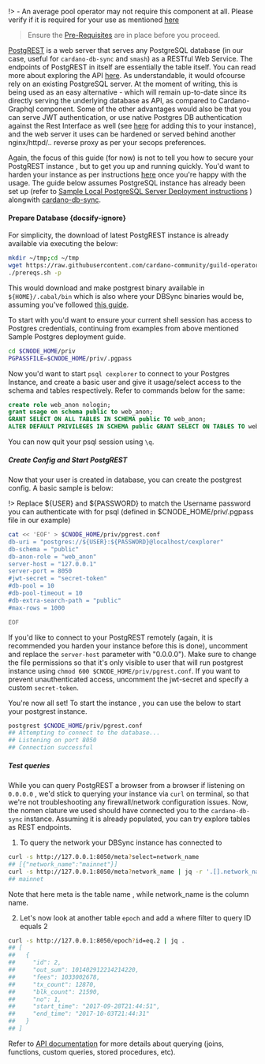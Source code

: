 !> - An average pool operator may not require this component at all. Please verify if it is required for your use as mentioned [here](build.md#components)

> Ensure the [Pre-Requisites](basics.md#pre-requisites) are in place before you proceed.

[PostgREST](https://postgrest.org/en/latest) is a web server that serves any PostgreSQL database (in our case, useful for `cardano-db-sync` and `smash`) as a RESTful Web Service. The endpoints of PostgREST in itself are essentially the table itself. You can read more about exploring the API [here](https://postgrest.org/en/latest/api.html). As understandable, it would ofcourse rely on an existing PostgreSQL server. At the moment of writing, this is being used as an easy alternative - which will remain up-to-date since its directly serving the underlying database as API, as compared to Cardano-Graphql component. Some of the other advantages would also be that you can serve JWT authentication, or use native Postgres DB authentication against the Rest Interface as well (see [here](https://postgrest.org/en/latest/tutorials/tut1.html) for adding this to your instance), and the web server it uses can be hardened or served behind another nginx/httpd/.. reverse proxy as per your secops preferences.

Again, the focus of this guide (for now) is not to tell you how to secure your PostgREST instance , but to get you up and running quickly. You'd want to harden your instance as per instructions [here](https://postgrest.org/en/latest/admin.html?highlight=SSL) once you're happy with the usage. The guide below assumes PostgreSQL instance has already been set up (refer to [Sample Local PostgreSQL Server Deployment instructions](Appendix/postgres.md) ) alongwith [cardano-db-sync](build/dbsync.md).

#### Prepare Database {docsify-ignore}

For simplicity, the download of latest PostgREST instance is already available via executing the below:

``` bash
mkdir ~/tmp;cd ~/tmp
wget https://raw.githubusercontent.com/cardano-community/guild-operators/master/scripts/cnode-helper-scripts/prereqs.sh
./prereqs.sh -p
```

This would download and make postgrest binary available in `${HOME}/.cabal/bin` which is also where your DBSync binaries would be, assuming you've followed [this guide](build/dbsync.md).

To start with you'd want to ensure your current shell session has access to Postgres credentials, continuing from examples from above mentioned Sample Postgres deployment guide.

``` bash
cd $CNODE_HOME/priv
PGPASSFILE=$CNODE_HOME/priv/.pgpass
```

Now you'd want to start `psql cexplorer` to connect to your Postgres Instance, and create a basic user and give it usage/select access to the schema and tables respectively. Refer to commands below for the same:

``` sql
create role web_anon nologin;
grant usage on schema public to web_anon;
GRANT SELECT ON ALL TABLES IN SCHEMA public TO web_anon;
ALTER DEFAULT PRIVILEGES IN SCHEMA public GRANT SELECT ON TABLES TO web_anon;
```

You can now quit your psql session using `\q`.

##### Create Config and Start PostgREST

Now that your user is created in database, you can create the postgrest config. A basic sample is below:

!> Replace ${USER} and ${PASSWORD} to match the Username password you can authenticate with for psql (defined in $CNODE_HOME/priv/.pgpass file in our example)

``` bash
cat << 'EOF' > $CNODE_HOME/priv/pgrest.conf
db-uri = "postgres://${USER}:${PASSWORD}@localhost/cexplorer"
db-schema = "public"
db-anon-role = "web_anon"
server-host = "127.0.0.1"
server-port = 8050
#jwt-secret = "secret-token"
#db-pool = 10
#db-pool-timeout = 10
#db-extra-search-path = "public"
#max-rows = 1000

EOF

```

If you'd like to connect to your PostgREST remotely (again, it is recommended you harden your instance before this is done), uncomment and replace the `server-host` parameter with "0.0.0.0"). Make sure to change the file permissions so that it's only visible to user that will run postgrest instance using `chmod 600 $CNODE_HOME/priv/pgrest.conf`. If you want to prevent unauthenticated access, uncomment the jwt-secret and specify a custom `secret-token`.

You're now all set! To start the instance , you can use the below to start your postgrest instance.

``` bash
postgrest $CNODE_HOME/priv/pgrest.conf
## Attempting to connect to the database...
## Listening on port 8050
## Connection successful
```

##### Test queries

While you can query PostgREST a browser from a browser if listening on `0.0.0.0` , we'd stick to querying your instance via `curl` on terminal, so that we're not troubleshooting any firewall/network configuration issues. Now, the nomen clature we used should have connected you to the `cardano-db-sync` instance. Assuming it is already populated, you can try explore tables as REST endpoints.

1. To query the network your DBSync instance has connected to
``` bash
curl -s http://127.0.0.1:8050/meta?select=network_name
## [{"network_name":"mainnet"}]
curl -s http://127.0.0.1:8050/meta?network_name | jq -r '.[].network_name'
## mainnet
```
Note that here meta is the table name , while network_name is the column name.

2. Let's now look at another table `epoch` and add a where filter to query ID equals 2
``` bash
curl -s http://127.0.0.1:8050/epoch?id=eq.2 | jq .
## [
##   {
##     "id": 2,
##     "out_sum": 101402912214214220,
##     "fees": 1033002678,
##     "tx_count": 12870,
##     "blk_count": 21590,
##     "no": 1,
##     "start_time": "2017-09-28T21:44:51",
##     "end_time": "2017-10-03T21:44:31"
##   }
## ]
```

Refer to [API documentation](https://postgrest.org/en/latest/api.html) for more details about querying (joins, functions, custom queries, stored procedures, etc).
